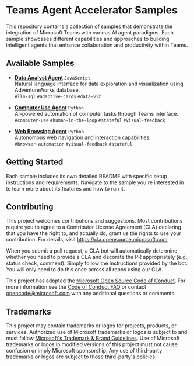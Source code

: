 # Teams Agent Accelerator Samples

This repository contains a collection of samples that demonstrate the integration of Microsoft Teams with various AI agent paradigms. Each sample showcases different capabilities and approaches to building intelligent agents that enhance collaboration and productivity within Teams.

## Available Samples

- **[Data Analyst Agent](js/data-analyst-agent)** `JavaScript`  
  Natural language interface for data exploration and visualization using AdventureWorks database.  
  `#llm-sql` `#adaptive-cards` `#data-viz`

- **[Computer Use Agent](python/computer_use_agent)** `Python`  
  AI-powered automation of computer tasks through Teams interface.  
  `#computer-use` `#human-in-the-loop` `#stateful` `#visual-feedback`

- **[Web Browsing Agent](python/web_browsing_agent)** `Python`  
  Autonomous web navigation and interaction capabilities.  
  `#browser-automation` `#visual-feedback` `#stateful`

## Getting Started

Each sample includes its own detailed README with specific setup instructions and requirements. Navigate to the sample you're interested in to learn more about its features and how to run it.

## Contributing

This project welcomes contributions and suggestions. Most contributions require you to agree to a
Contributor License Agreement (CLA) declaring that you have the right to, and actually do, grant us
the rights to use your contribution. For details, visit https://cla.opensource.microsoft.com.

When you submit a pull request, a CLA bot will automatically determine whether you need to provide
a CLA and decorate the PR appropriately (e.g., status check, comment). Simply follow the instructions
provided by the bot. You will only need to do this once across all repos using our CLA.

This project has adopted the [Microsoft Open Source Code of Conduct](https://opensource.microsoft.com/codeofconduct/).
For more information see the [Code of Conduct FAQ](https://opensource.microsoft.com/codeofconduct/faq/) or
contact [opencode@microsoft.com](mailto:opencode@microsoft.com) with any additional questions or comments.

## Trademarks

This project may contain trademarks or logos for projects, products, or services. Authorized use of Microsoft
trademarks or logos is subject to and must follow
[Microsoft's Trademark & Brand Guidelines](https://www.microsoft.com/en-us/legal/intellectualproperty/trademarks/usage/general).
Use of Microsoft trademarks or logos in modified versions of this project must not cause confusion or imply Microsoft sponsorship.
Any use of third-party trademarks or logos are subject to those third-party's policies.
